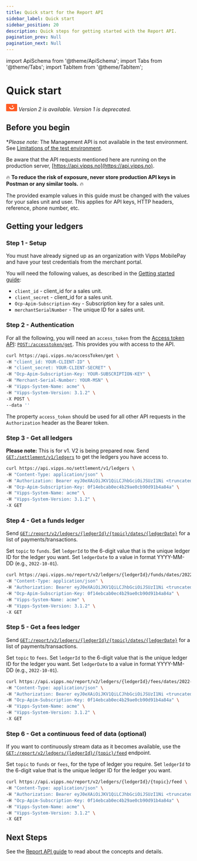 ```yaml
---
title: Quick start for the Report API
sidebar_label: Quick start
sidebar_position: 20
description: Quick steps for getting started with the Report API.
pagination_prev: Null
pagination_next: Null
---
```


import ApiSchema from '@theme/ApiSchema';
import Tabs from '@theme/Tabs';
import TabItem from '@theme/TabItem';

# Quick start

![Vipps](./images/vipps.png) *Version 2 is available. Version 1 is deprecated.*

## Before you begin

**Please note:*  The Management API is not available in the test environment. See
[Limitations of the test environment](https://developer.vippsmobilepay.com/docs/test-environment/#limitations-of-the-test-environment).

Be aware that the API requests mentioned here are running on the production server, [https://api.vipps.no](https://api.vipps.no).

🔥 **To reduce the risk of exposure, never store production API keys in Postman or any similar tools.** 🔥

The provided example values in this guide must be changed with the values for your sales unit and user.
This applies for API keys, HTTP headers, reference, phone number, etc.

## Getting your ledgers

### Step 1 - Setup

You must have already signed up as an organization with Vipps MobilePay and have
your test credentials from the merchant portal.

You will need the following values, as described in the
[Getting started guide](https://developer.vippsmobilepay.com/docs/getting-started):

* `client_id` - client_id for a sales unit.
* `client_secret` - client_id for a sales unit.
* `Ocp-Apim-Subscription-Key` - Subscription key for a sales unit.
* `merchantSerialNumber` - The unique ID for a sales unit.

### Step 2 - Authentication

For all the following, you will need an `access_token` from the
[Access token API](https://developer.vippsmobilepay.com/docs/APIs/access-token-api):
[`POST:/accesstoken/get`](https://developer.vippsmobilepay.com/api/access-token#tag/Authorization-Service/operation/fetchAuthorizationTokenUsingPost).
This provides you with access to the API.

```bash
curl https://api.vipps.no/accessToken/get \
-H "client_id: YOUR-CLIENT-ID" \
-H "client_secret: YOUR-CLIENT-SECRET" \
-H "Ocp-Apim-Subscription-Key: YOUR-SUBSCRIPTION-KEY" \
-H "Merchant-Serial-Number: YOUR-MSN" \
-H "Vipps-System-Name: acme" \
-H "Vipps-System-Version: 3.1.2" \
-X POST \
--data ''
```

The property `access_token` should be used for all other API requests in the `Authorization` header as the Bearer token.

### Step 3 - Get all ledgers

**Please note:** This is for v1. V2 is being prepared now.
Send
[`GET:/settlement/v1/ledgers`](https://developer.vippsmobilepay.com/api/report#/paths/~1settlement~1v1~1ledgers/get)
to get the ledgers you have access to.

```bash
curl https://api.vipps.no/settlement/v1/ledgers \
-H "Content-Type: application/json" \
-H "Authorization: Bearer eyJ0eXAiOiJKV1QiLCJhbGciOiJSUzI1Ni <truncated>" \
-H "Ocp-Apim-Subscription-Key: 0f14ebcab0ec4b29ae0cb90d91b4a84a" \
-H "Vipps-System-Name: acme" \
-H "Vipps-System-Version: 3.1.2" \
-X GET
```

### Step 4 - Get a funds ledger

Send
[`GET:/report/v2/ledgers/{ledgerId}/{topic}/dates/{ledgerDate}`][get-ledgers-endpoint]
for a list of payments/transactions.

Set `topic` to `funds`.
Set `ledgerId` to the 6-digit value that is the unique ledger ID for the ledger you want.
Set `ledgerDate` to a value in format YYYY-MM-DD (e.g., `2022-10-01`).

```bash
curl https://api.vipps.no/report/v2/ledgers/{ledgerId}/funds/dates/2022-10-01 \
-H "Content-Type: application/json" \
-H "Authorization: Bearer eyJ0eXAiOiJKV1QiLCJhbGciOiJSUzI1Ni <truncated>" \
-H "Ocp-Apim-Subscription-Key: 0f14ebcab0ec4b29ae0cb90d91b4a84a" \
-H "Vipps-System-Name: acme" \
-H "Vipps-System-Version: 3.1.2" \
-X GET
```

### Step 5 - Get a fees ledger

Send
[`GET:/report/v2/ledgers/{ledgerId}/{topic}/dates/{ledgerDate}`][get-ledgers-endpoint]
for a list of payments/transactions.

Set `topic` to `fees`.
Set `ledgerId` to the 6-digit value that is the unique ledger ID for the ledger you want.
Set `ledgerDate` to a value in format YYYY-MM-DD (e.g., `2022-10-01`).

```bash
curl https://api.vipps.no/report/v2/ledgers/{ledgerId}/fees/dates/2022-10-01 \
-H "Content-Type: application/json" \
-H "Authorization: Bearer eyJ0eXAiOiJKV1QiLCJhbGciOiJSUzI1Ni <truncated>" \
-H "Ocp-Apim-Subscription-Key: 0f14ebcab0ec4b29ae0cb90d91b4a84a" \
-H "Vipps-System-Name: acme" \
-H "Vipps-System-Version: 3.1.2" \
-X GET
```

### Step 6 - Get a continuous feed of data (optional)

If you want to continuously stream data as it becomes available, use the
[`GET:/report/v2/ledgers/{ledgerId}/{topic}/feed`][fetch-report-by-feed-endpoint]
endpoint.

Set `topic` to `funds` or `fees`, for the type of ledger you require.
Set `ledgerId` to the 6-digit value that is the unique ledger ID for the ledger you want.


```bash
curl https://api.vipps.no/report/v2/ledgers/{ledgerId}/{topic}/feed \
-H "Content-Type: application/json" \
-H "Authorization: Bearer eyJ0eXAiOiJKV1QiLCJhbGciOiJSUzI1Ni <truncated>" \
-H "Ocp-Apim-Subscription-Key: 0f14ebcab0ec4b29ae0cb90d91b4a84a" \
-H "Vipps-System-Name: acme" \
-H "Vipps-System-Version: 3.1.2" \
-X GET
```

## Next Steps

See the [Report API guide](./api-guide/README.md) to read about the concepts and details.



[get-ledgers-endpoint]:https://developer.vippsmobilepay.com/api/report/#tag/settlementv1/operation/getLedgers
[fetch-report-by-date-endpoint]:https://developer.vippsmobilepay.com/api/report/#tag/reportv2ledgers/paths/~1report~1v2~1ledgers~1%7BledgerId%7D~1%7Btopic%7D~1dates~1%7BledgerDate%7D/get
[fetch-report-by-feed-endpoint]:https://developer.vippsmobilepay.com/api/report/#tag/reportv2ledgers/paths/~1report~1v2~1ledgers~1%7BledgerId%7D~1%7Btopic%7D~1feed/get
